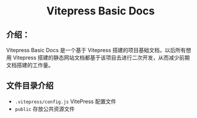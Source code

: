 <h1 align="center">Vitepress Basic Docs</h1>

## 介绍：

Vitepress Basic Docs 是一个基于 Vitepress 搭建的项目基础文档，以后所有想用 Vitepress 搭建的静态网站文档都基于该项目去进行二次开发，从而减少前期文档搭建的工作量。

## 文件目录介绍

- `.vitepress/config.js` VitePress 配置文件
- `public` 存放公共资源文件
